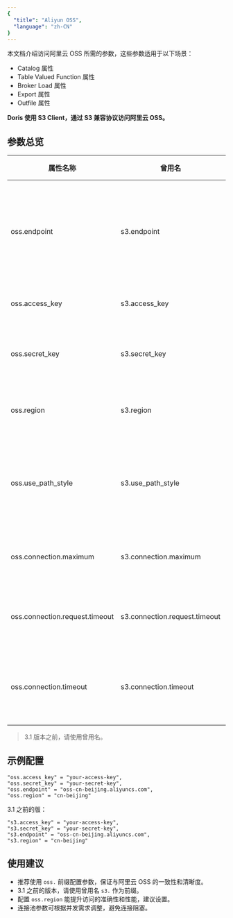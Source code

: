 ```yaml
---
{
  "title": "Aliyun OSS",
  "language": "zh-CN"
}
---
```


本文档介绍访问阿里云 OSS 所需的参数，这些参数适用于以下场景：

- Catalog 属性
- Table Valued Function 属性
- Broker Load 属性
- Export 属性
- Outfile 属性

**Doris 使用 S3 Client，通过 S3 兼容协议访问阿里云 OSS。**

## 参数总览

| 属性名称                       | 曾用名                       | 描述                                                         | 默认值 |
| ------------------------------ | ---------------------------- | ------------------------------------------------------------ | ------ |
| oss.endpoint                   | s3.endpoint                  | OSS endpoint，指定阿里云 OSS 的访问端点。注意，OSS 和 OSS HDFS 的 endpoint 不相同。 | 无     |
| oss.access_key                 | s3.access_key                | OSS Access Key，用于身份验证                                 | 无     |
| oss.secret_key                 | s3.secret_key                | OSS Secret Key，与 Access Key 配合使用                       | 无     |
| oss.region                     | s3.region                    | OSS region，指定阿里云 OSS 的区域                             | 无     |
| oss.use_path_style             | s3.use_path_style            | 是否使用 path-style（路径风格）访问。兼容 MinIO 等非 AWS S3 服务建议设置为 true | FALSE  |
| oss.connection.maximum         | s3.connection.maximum        | 最大连接数，指定与 OSS 服务建立的最大连接数                  | 50     |
| oss.connection.request.timeout | s3.connection.request.timeout| 请求超时时间（毫秒），指定连接 OSS 服务时的请求超时时间       | 3000   |
| oss.connection.timeout         | s3.connection.timeout        | 连接超时时间（毫秒），指定与 OSS 服务建立连接时的超时时间     | 1000   |

> 3.1 版本之前，请使用曾用名。

## 示例配置

```properties
"oss.access_key" = "your-access-key",
"oss.secret_key" = "your-secret-key",
"oss.endpoint" = "oss-cn-beijing.aliyuncs.com",
"oss.region" = "cn-beijing"
```

3.1 之前的版：

```
"s3.access_key" = "your-access-key",
"s3.secret_key" = "your-secret-key",
"s3.endpoint" = "oss-cn-beijing.aliyuncs.com",
"s3.region" = "cn-beijing"
```

## 使用建议

* 推荐使用 `oss.` 前缀配置参数，保证与阿里云 OSS 的一致性和清晰度。
* 3.1 之前的版本，请使用曾用名 `s3.` 作为前缀。
* 配置 `oss.region` 能提升访问的准确性和性能，建议设置。
* 连接池参数可根据并发需求调整，避免连接阻塞。
